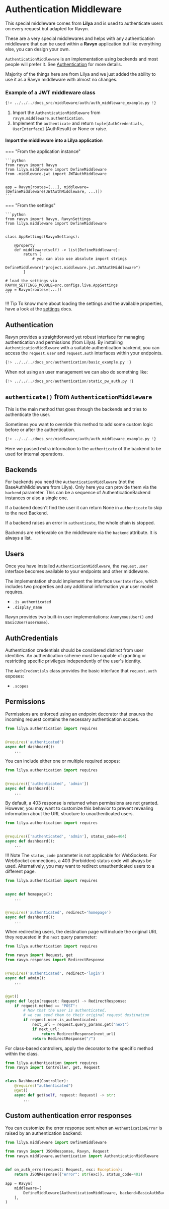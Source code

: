 # Authentication Middleware

This special middleware comes from **Lilya** and is used to authenticate users on every request but adapted for Ravyn.

These are a very special middlewares and helps with any authentication middleware that can be used within
a **Ravyn** application but like everything else, you can design your own.

`AuthenticationMiddleware` is an implementation using backends and most people will prefer it.
See [Authentication](#authentication) for more details.

Majority of the things here are from Lilya and we just added the ability to use it as a Ravyn middleware with almost no changes.

### Example of a JWT middleware class

```python title='/src/middleware/jwt.py'
{!> ../../../docs_src/middleware/auth/auth_middleware_example.py !}
```

1. Import the `AuthenticationMiddleware` from `ravyn.middleware.authentication`.
2. Implement the `authenticate` and return `tuple[AuthCredentials, UserInterface]` (AuthResult) or None or raise.

#### Import the middleware into a Lilya application

=== "From the application instance"

    ```python
    from ravyn import Ravyn
    from lilya.middleware import DefineMiddleware
    from .middleware.jwt import JWTAuthMiddleware


    app = Ravyn(routes=[...], middleware=[DefineMiddleware(JWTAuthMiddleware, ...)])
    ```

=== "From the settings"

    ```python
    from ravyn import Ravyn, RavynSettings
    from lilya.middleware import DefineMiddleware


    class AppSettings(RavynSettings):

        @property
        def middleware(self) -> list[DefineMiddleware]:
            return [
                # you can also use absolute import strings
                DefineMiddleware("project.middleware.jwt.JWTAuthMiddleware")
            ]

    # load the settings via RAVYN_SETTINGS_MODULE=src.configs.live.AppSettings
    app = Ravyn(routes=[...])
    ```

!!! Tip
    To know more about loading the settings and the available properties, have a look at the
    [settings](../application/settings.md) docs.

## Authentication

Ravyn provides a straightforward yet robust interface for managing authentication and permissions (from Lilya).
By installing `AuthenticationMiddleware` with a suitable authentication backend, you can access the `request.user` and `request.auth`
interfaces within your endpoints.

```python
{!> ../../../docs_src/authentication/basic_example.py !}
```

When not using an user management we can also do something like:

```python
{!> ../../../docs_src/authentication/static_pw_auth.py !}
```

## `authenticate()` from `AuthenticationMiddleware`

This is the main method that goes through the backends and tries to authenticate the user.

Sometimes you want to override this method to add some custom logic before or after the authentication.

```python title='project/middleware/jwt.py'
{!> ../../../docs_src/middleware/auth/auth_middleware_example.py !}
```

Here we passed extra information to the `authenticate` of the backend to be used for internal operations.

## Backends

For backends you need the `AuthenticationMiddleware` (not the BaseAuthMiddleware from Lilya). Only here you can provide them
via the `backend` parameter. This can be a sequence of AuthenticationBackend instances or also a single one.

If a backend doesn't find the user it can return None in `authenticate` to skip to the next Backend.

If a backend raises an error in `authenticate`, the whole chain is stopped.

Backends are retrievable on the middleware via the `backend` attribute. It is always a list.

## Users

Once you have installed `AuthenticationMiddleware`, the `request.user` interface becomes
available to your endpoints and other middleware.

The implementation should implement the interface `UserInterface`, which includes two properties and any additional information your user model requires.

* `.is_authenticated`
* `.display_name`

Ravyn provides two built-in user implementations: `AnonymousUser()` and `BasicUser(username)`.

## AuthCredentials

Authentication credentials should be considered distinct from user identities.
An authentication scheme must be capable of granting or restricting specific privileges independently of the user's identity.

The `AuthCredentials` class provides the basic interface that `request.auth`
exposes:

* `.scopes`

## Permissions

Permissions are enforced using an endpoint decorator that ensures the incoming request contains the necessary authentication scopes.

```python
from lilya.authentication import requires


@requires('authenticated')
async def dashboard():
    ...
```

You can include either one or multiple required scopes:

```python
from lilya.authentication import requires


@requires(['authenticated', 'admin'])
async def dashboard():
    ...
```

By default, a 403 response is returned when permissions are not granted. However, you may want to customize this behavior to prevent revealing information about the URL structure to unauthenticated users.

```python
from lilya.authentication import requires


@requires(['authenticated', 'admin'], status_code=404)
async def dashboard():
    ...
```

!!! Note
    The `status_code` parameter is not applicable for WebSockets. For WebSocket connections, a 403 (Forbidden) status code will always be used.
    Alternatively, you may want to redirect unauthenticated users to a different page.

```python
from lilya.authentication import requires


async def homepage():
    ...


@requires('authenticated', redirect='homepage')
async def dashboard():
    ...
```

When redirecting users, the destination page will include the original URL they requested in the `next` query parameter:

```python
from lilya.authentication import requires

from ravyn import Request, get
from ravyn.responses import RedirectResponse


@requires('authenticated', redirect='login')
async def admin():
    ...


@get()
async def login(request: Request) -> RedirectResponse:
    if request.method == "POST":
        # Now that the user is authenticated,
        # we can send them to their original request destination
        if request.user.is_authenticated:
            next_url = request.query_params.get("next")
            if next_url:
                return RedirectResponse(next_url)
            return RedirectResponse("/")
```

For class-based controllers, apply the decorator to the specific method within the class.

```python
from lilya.authentication import requires
from ravyn import Controller, get, Request


class Dashboard(Controller):
    @requires("authenticated")
    @get()
    async def get(self, request: Request) -> str:
        ...
```

## Custom authentication error responses

You can customize the error response sent when an `AuthenticationError` is raised by an authentication backend:

```python
from lilya.middleware import DefineMiddleware

from ravyn import JSONResponse, Ravyn, Request
from ravyn.middleware.authentication import AuthenticationMiddleware


def on_auth_error(request: Request, exc: Exception):
    return JSONResponse({"error": str(exc)}, status_code=401)

app = Ravyn(
    middleware=[
        DefineMiddleware(AuthenticationMiddleware, backend=BasicAuthBackend(), on_error=on_auth_error),
    ],
)
```
